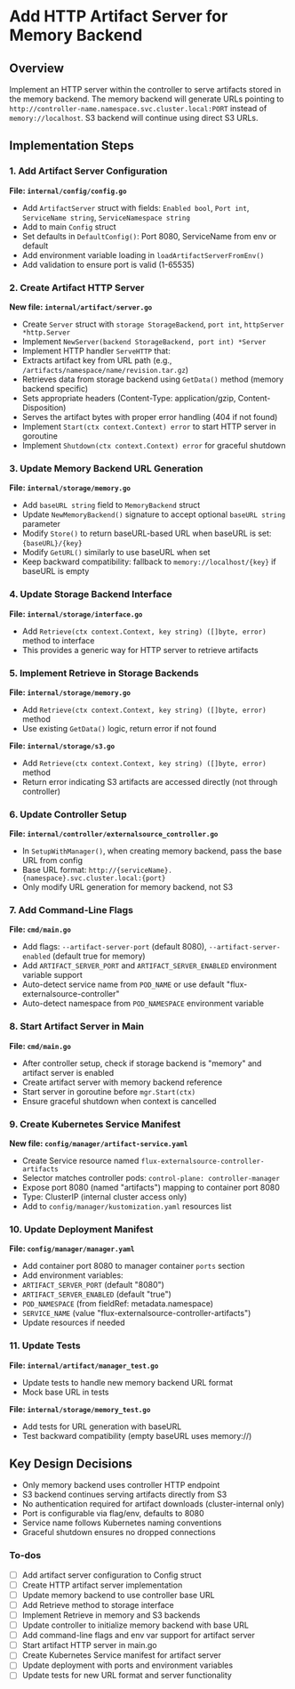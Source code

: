<!-- c9113c2d-4d62-459e-b483-a5da2f62bf9b 5bb1d086-cbd2-4acc-bc48-2f91b6bb921b -->
# Add HTTP Artifact Server for Memory Backend

## Overview

Implement an HTTP server within the controller to serve artifacts stored in the memory backend. The memory backend will generate URLs pointing to `http://controller-name.namespace.svc.cluster.local:PORT` instead of `memory://localhost`. S3 backend will continue using direct S3 URLs.

## Implementation Steps

### 1. Add Artifact Server Configuration

**File: `internal/config/config.go`**

- Add `ArtifactServer` struct with fields: `Enabled bool`, `Port int`, `ServiceName string`, `ServiceNamespace string`
- Add to main `Config` struct
- Set defaults in `DefaultConfig()`: Port 8080, ServiceName from env or default
- Add environment variable loading in `loadArtifactServerFromEnv()`
- Add validation to ensure port is valid (1-65535)

### 2. Create Artifact HTTP Server

**New file: `internal/artifact/server.go`**

- Create `Server` struct with `storage StorageBackend`, `port int`, `httpServer *http.Server`
- Implement `NewServer(backend StorageBackend, port int) *Server`
- Implement HTTP handler `ServeHTTP` that:
- Extracts artifact key from URL path (e.g., `/artifacts/namespace/name/revision.tar.gz`)
- Retrieves data from storage backend using `GetData()` method (memory backend specific)
- Sets appropriate headers (Content-Type: application/gzip, Content-Disposition)
- Serves the artifact bytes with proper error handling (404 if not found)
- Implement `Start(ctx context.Context) error` to start HTTP server in goroutine
- Implement `Shutdown(ctx context.Context) error` for graceful shutdown

### 3. Update Memory Backend URL Generation

**File: `internal/storage/memory.go`**

- Add `baseURL string` field to `MemoryBackend` struct
- Update `NewMemoryBackend()` signature to accept optional `baseURL string` parameter
- Modify `Store()` to return baseURL-based URL when baseURL is set: `{baseURL}/{key}`
- Modify `GetURL()` similarly to use baseURL when set
- Keep backward compatibility: fallback to `memory://localhost/{key}` if baseURL is empty

### 4. Update Storage Backend Interface

**File: `internal/storage/interface.go`**

- Add `Retrieve(ctx context.Context, key string) ([]byte, error)` method to interface
- This provides a generic way for HTTP server to retrieve artifacts

### 5. Implement Retrieve in Storage Backends

**File: `internal/storage/memory.go`**

- Add `Retrieve(ctx context.Context, key string) ([]byte, error)` method
- Use existing `GetData()` logic, return error if not found

**File: `internal/storage/s3.go`**

- Add `Retrieve(ctx context.Context, key string) ([]byte, error)` method
- Return error indicating S3 artifacts are accessed directly (not through controller)

### 6. Update Controller Setup

**File: `internal/controller/externalsource_controller.go`**

- In `SetupWithManager()`, when creating memory backend, pass the base URL from config
- Base URL format: `http://{serviceName}.{namespace}.svc.cluster.local:{port}`
- Only modify URL generation for memory backend, not S3

### 7. Add Command-Line Flags

**File: `cmd/main.go`**

- Add flags: `--artifact-server-port` (default 8080), `--artifact-server-enabled` (default true for memory)
- Add `ARTIFACT_SERVER_PORT` and `ARTIFACT_SERVER_ENABLED` environment variable support
- Auto-detect service name from `POD_NAME` or use default "flux-externalsource-controller"
- Auto-detect namespace from `POD_NAMESPACE` environment variable

### 8. Start Artifact Server in Main

**File: `cmd/main.go`**

- After controller setup, check if storage backend is "memory" and artifact server is enabled
- Create artifact server with memory backend reference
- Start server in goroutine before `mgr.Start(ctx)`
- Ensure graceful shutdown when context is cancelled

### 9. Create Kubernetes Service Manifest

**New file: `config/manager/artifact-service.yaml`**

- Create Service resource named `flux-externalsource-controller-artifacts`
- Selector matches controller pods: `control-plane: controller-manager`
- Expose port 8080 (named "artifacts") mapping to container port 8080
- Type: ClusterIP (internal cluster access only)
- Add to `config/manager/kustomization.yaml` resources list

### 10. Update Deployment Manifest

**File: `config/manager/manager.yaml`**

- Add container port 8080 to manager container `ports` section
- Add environment variables:
- `ARTIFACT_SERVER_PORT` (default "8080")
- `ARTIFACT_SERVER_ENABLED` (default "true")
- `POD_NAMESPACE` (from fieldRef: metadata.namespace)
- `SERVICE_NAME` (value "flux-externalsource-controller-artifacts")
- Update resources if needed

### 11. Update Tests

**File: `internal/artifact/manager_test.go`**

- Update tests to handle new memory backend URL format
- Mock base URL in tests

**File: `internal/storage/memory_test.go`**

- Add tests for URL generation with baseURL
- Test backward compatibility (empty baseURL uses memory://)

## Key Design Decisions

- Only memory backend uses controller HTTP endpoint
- S3 backend continues serving artifacts directly from S3
- No authentication required for artifact downloads (cluster-internal only)
- Port is configurable via flag/env, defaults to 8080
- Service name follows Kubernetes naming conventions
- Graceful shutdown ensures no dropped connections

### To-dos

- [ ] Add artifact server configuration to Config struct
- [ ] Create HTTP artifact server implementation
- [ ] Update memory backend to use controller base URL
- [ ] Add Retrieve method to storage interface
- [ ] Implement Retrieve in memory and S3 backends
- [ ] Update controller to initialize memory backend with base URL
- [ ] Add command-line flags and env var support for artifact server
- [ ] Start artifact HTTP server in main.go
- [ ] Create Kubernetes Service manifest for artifact server
- [ ] Update deployment with ports and environment variables
- [ ] Update tests for new URL format and server functionality